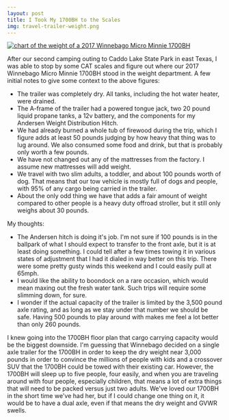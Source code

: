 ```yaml
---
layout: post
title: I Took My 1700BH to the Scales
img: travel-trailer-weight.png
---
```

<a href="/img/travel-trailer-weight.png"><img class="img-responsive" title="chart of the weight of a 2017 Winnebago Micro Minnie 1700BH" src="{{ site.baseurl }}/img/travel-trailer-weight.png" alt="chart of the weight of a 2017 Winnebago Micro Minnie 1700BH" /></a>

After our second camping outing to Caddo Lake State Park in east Texas, I was able to stop by some CAT scales and figure out where our 2017 Winnebago Micro Minnie 1700BH stood in the weight department. A few initial notes to give some context to the above figures:

- The trailer was completely dry. All tanks, including the hot water heater, were drained.
- The A-frame of the trailer had a powered tongue jack, two 20 pound liquid propane tanks, a 12v battery, and the components for my Andersen Weight Distribution Hitch.
- We had already burned a whole tub of firewood during the trip, which I figure adds at least 50 pounds judging by how heavy that thing was to lug around. We also consumed some food and drink, but that is probably only worth a few pounds.
- We have not changed out any of the mattresses from the factory. I assume new mattresses will add weight.
- We travel with two slim adults, a toddler, and about 100 pounds worth of dog. That means that our tow vehicle is mostly full of dogs and people, with 95% of any cargo being carried in the trailer. 
- About the only odd thing we have that adds a fair amount of weight compared to other people is a heavy duty offroad stroller, but it still only weighs about 30 pounds.

My thoughts:

- The Andersen hitch is doing it's job. I'm not sure if 100 pounds is in the ballpark of what I should expect to transfer to the front axle, but it is at least doing something. I could tell after a few times towing it in various states of adjustment that I had it dialed in way better on this trip. There were some pretty gusty winds this weekend and I could easily pull at 65mph. 
- I would like the ability to boondock on a rare occasion, which would mean maxing out the fresh water tank. Such trips will require some slimming down, for sure.
- I wonder if the actual capacity of the trailer is limited by the 3,500 pound axle rating, and as long as we stay under that number we should be safe. Having 500 pounds to play around with makes me feel a lot better than only 260 pounds.

I knew going into the 1700BH floor plan that cargo carrying capacity would be the biggest downside. I'm guessing that Winnebago decided on a single axle trailer for the 1700BH in order to keep the dry weight near 3,000 pounds in order to convince the millions of people with kids and a crossover SUV that the 1700BH could be towed with their existing car. However, the 1700BH will sleep up to five people, four easily, and when you are traveling around with four people, especially children, that means a lot of extra things that will need to be packed versus just two adults. We've loved our 1700BH in the short time we've had her, but if I could change one thing on it, it would be to have a dual axle, even if that means the dry weight and GVWR swells. 